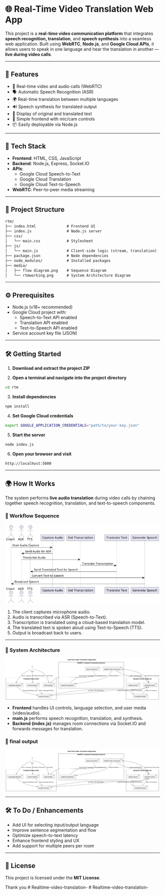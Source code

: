 
# 🌐 Real-Time Video Translation Web App

This project is a **real-time video communication platform** that integrates **speech recognition, translation**, and **speech synthesis** into a seamless web application. Built using **WebRTC**, **Node.js**, and **Google Cloud APIs**, it allows users to speak in one language and hear the translation in another — **live during video calls**.

---

## 🚀 Features

- 🎥 Real-time video and audio calls (WebRTC)
- 🗣️ Automatic Speech Recognition (ASR)
- 🌍 Real-time translation between multiple languages
- 🔊 Speech synthesis for translated output
- 💬 Display of original and translated text
- 🧪 Simple frontend with mic/cam controls
- 📦 Easily deployable via Node.js

---

## 🧰 Tech Stack

- **Frontend**: HTML, CSS, JavaScript  
- **Backend**: Node.js, Express, Socket.IO  
- **APIs**:
  - Google Cloud Speech-to-Text  
  - Google Cloud Translation  
  - Google Cloud Text-to-Speech  
- **WebRTC**: Peer-to-peer media streaming  

---

## 📁 Project Structure

```
rtm/
├── index.html              # Frontend UI
├── index.js                # Node.js server
├── css/
│   └── main.css            # Stylesheet
├── js/
│   └── main.js             # Client-side logic (stream, translation)
├── package.json            # Node dependencies
├── node_modules/           # Installed packages
├── media/
│   ├── flow diagram.png    # Sequence Diagram
│   └── rtmworking.png      # System Architecture Diagram
```

---

## ⚙️ Prerequisites

- Node.js (v18+ recommended)
- Google Cloud project with:
  - Speech-to-Text API enabled
  - Translation API enabled
  - Text-to-Speech API enabled
- Service account key file (JSON)

---

## 🛠️ Getting Started

1. **Download and extract the project ZIP**

2. **Open a terminal and navigate into the project directory**

```bash
cd rtm
```

3. **Install dependencies**

```bash
npm install
```

4. **Set Google Cloud credentials**

```bash
export GOOGLE_APPLICATION_CREDENTIALS="path/to/your-key.json"
```

5. **Start the server**

```bash
node index.js
```

6. **Open your browser and visit**

```
http://localhost:5000
```

---

## 🌍 How It Works

The system performs **live audio translation** during video calls by chaining together speech recognition, translation, and text-to-speech components.

### 🔁 Workflow Sequence

![Audio Translation Flow](./media/flow%20diagram.png)

1. The client captures microphone audio.
2. Audio is transcribed via ASR (Speech-to-Text).
3. Transcription is translated using a cloud-based translation model.
4. The translated text is spoken aloud using Text-to-Speech (TTS).
5. Output is broadcast back to users.

---

### 🧠 System Architecture

![System Diagram](./media/rtmworking.png)

- **Frontend** handles UI controls, language selection, and user media (video/audio).
- **main.js** performs speech recognition, translation, and synthesis.
- **Backend (index.js)** manages room connections via Socket.IO and forwards messages for translation.


### 🔁 final output

![System Diagram](./media/rtmworking.png)

---

## 🛠️ To Do / Enhancements

- Add UI for selecting input/output language
- Improve sentence segmentation and flow
- Optimize speech-to-text latency
- Enhance frontend styling and UX
- Add support for multiple peers per room

---

## 📄 License

This project is licensed under the **MIT License**.

Thank you 
#   R e a l t i m e - v i d e o - t r a n s l a t i o n - 
 
 #   R e a l t i m e - v i d e o - t r a n s l a t i o n - 
 
 